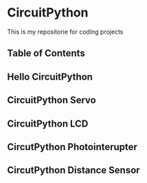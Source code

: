 # CircuitPython
This is my repositorie for coding projects 

## Table of Contents 






## Hello CircuitPython
## CircuitPython Servo 
## CircuitPython LCD
## CircutPython Photointerupter 
## CircutPython Distance Sensor 
